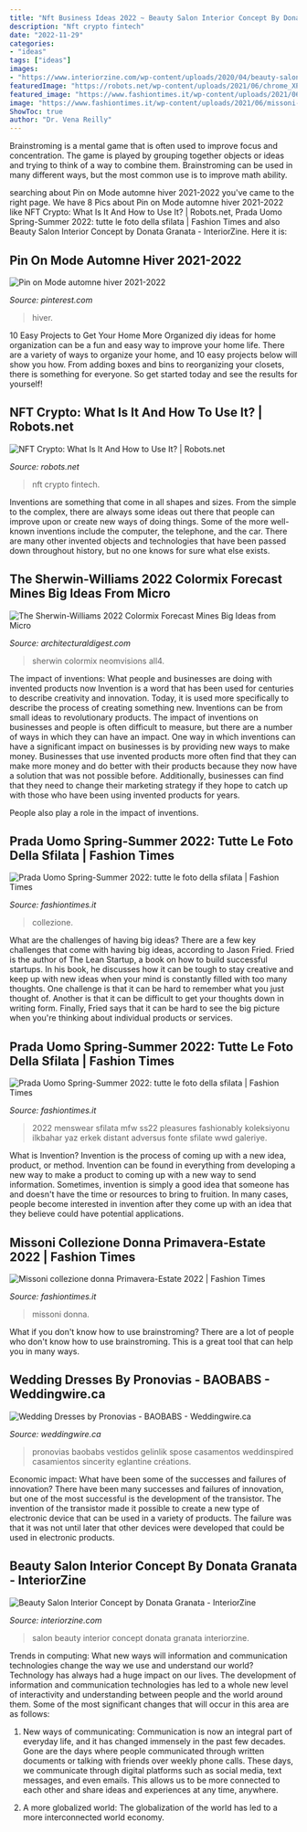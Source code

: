 ```yaml
---
title: "Nft Business Ideas 2022 ~ Beauty Salon Interior Concept By Donata Granata"
description: "Nft crypto fintech"
date: "2022-11-29"
categories:
- "ideas"
tags: ["ideas"]
images:
- "https://www.interiorzine.com/wp-content/uploads/2020/04/beauty-salon-interior-concept-3.jpg"
featuredImage: "https://robots.net/wp-content/uploads/2021/06/chrome_XPrZsJCdhb.jpg"
featured_image: "https://www.fashiontimes.it/wp-content/uploads/2021/06/collezione-prada-uomo-spring-summer-2022-8.jpg"
image: "https://www.fashiontimes.it/wp-content/uploads/2021/06/missoni-donna-nuova-collezione-primavera-estate-21-806x1024.jpg"
ShowToc: true
author: "Dr. Vena Reilly"
---
```



Brainstroming is a mental game that is often used to improve focus and concentration. The game is played by grouping together objects or ideas and trying to think of a way to combine them. Brainstroming can be used in many different ways, but the most common use is to improve math ability.

	

		
searching about Pin on Mode automne hiver 2021-2022 you've came to the right page. We have 8 Pics about Pin on Mode automne hiver 2021-2022 like NFT Crypto: What Is It And How to Use It? | Robots.net, Prada Uomo Spring-Summer 2022: tutte le foto della sfilata | Fashion Times and also Beauty Salon Interior Concept by Donata Granata - InteriorZine. Here it is:
		
    
## Pin On Mode Automne Hiver 2021-2022

<img loading=lazy src="https://i.pinimg.com/736x/a0/bc/13/a0bc13c0b6410b7ad5fc88a9b98a2472.jpg" onerror="this.onerror=null;this.src='https://tse4.mm.bing.net/th?id=OIP.gpCIxxjJhrXzpTU5I6CnPwHaLH&amp;pid=15.1';" alt="Pin on Mode automne hiver 2021-2022">

_Source: pinterest.com_

>hiver. 

	

10 Easy Projects to Get Your Home More Organized
diy ideas for home organization can be a fun and easy way to improve your home life. There are a variety of ways to organize your home, and 10 easy projects below will show you how. From adding boxes and bins to reorganizing your closets, there is something for everyone. So get started today and see the results for yourself!

    
## NFT Crypto: What Is It And How To Use It? | Robots.net

<img loading=lazy src="https://robots.net/wp-content/uploads/2021/06/chrome_XPrZsJCdhb.jpg" onerror="this.onerror=null;this.src='https://tse1.mm.bing.net/th?id=OIP.DuSmCdqoH54x-qa_mriFBgHaDf&amp;pid=15.1';" alt="NFT Crypto: What Is It And How to Use It? | Robots.net">

_Source: robots.net_

>nft crypto fintech. 

	

Inventions are something that come in all shapes and sizes. From the simple to the complex, there are always some ideas out there that people can improve upon or create new ways of doing things. Some of the more well-known inventions include the computer, the telephone, and the car. There are many other invented objects and technologies that have been passed down throughout history, but no one knows for sure what else exists.

    
## The Sherwin-Williams 2022 Colormix Forecast Mines Big Ideas From Micro

<img loading=lazy src="https://media.architecturaldigest.com/photos/6115592b6fef9e533f90fbe9/16:9/w_1280,c_limit/All4.jpg" onerror="this.onerror=null;this.src='https://tse2.mm.bing.net/th?id=OIP.s_3qk-ApcR2nabugGq3vGAHaEK&amp;pid=15.1';" alt="The Sherwin-Williams 2022 Colormix Forecast Mines Big Ideas from Micro">

_Source: architecturaldigest.com_

>sherwin colormix neomvisions all4. 

	

The impact of inventions: What people and businesses are doing with invented products now
Invention is a word that has been used for centuries to describe creativity and innovation. Today, it is used more specifically to describe the process of creating something new. Inventions can be from small ideas to revolutionary products. The impact of inventions on businesses and people is often difficult to measure, but there are a number of ways in which they can have an impact. 
One way in which inventions can have a significant impact on businesses is by providing new ways to make money. Businesses that use invented products more often find that they can make more money and do better with their products because they now have a solution that was not possible before. Additionally, businesses can find that they need to change their marketing strategy if they hope to catch up with those who have been using invented products for years. 

People also play a role in the impact of inventions.

    
## Prada Uomo Spring-Summer 2022: Tutte Le Foto Della Sfilata | Fashion Times

<img loading=lazy src="https://www.fashiontimes.it/wp-content/uploads/2021/06/collezione-prada-uomo-spring-summer-2022-8.jpg" onerror="this.onerror=null;this.src='https://tse3.mm.bing.net/th?id=OIP.vSlFyNP1kKwWQ9SolBcmSgHaNK&amp;pid=15.1';" alt="Prada Uomo Spring-Summer 2022: tutte le foto della sfilata | Fashion Times">

_Source: fashiontimes.it_

>collezione. 

	

What are the challenges of having big ideas?
There are a few key challenges that come with having big ideas, according to Jason Fried. Fried is the author of The Lean Startup, a book on how to build successful startups. In his book, he discusses how it can be tough to stay creative and keep up with new ideas when your mind is constantly filled with too many thoughts. 
One challenge is that it can be hard to remember what you just thought of. Another is that it can be difficult to get your thoughts down in writing form. Finally, Fried says that it can be hard to see the big picture when you're thinking about individual products or services.

    
## Prada Uomo Spring-Summer 2022: Tutte Le Foto Della Sfilata | Fashion Times

<img loading=lazy src="https://www.fashiontimes.it/wp-content/uploads/2021/06/collezione-prada-uomo-spring-summer-2022-2.jpg" onerror="this.onerror=null;this.src='https://tse1.mm.bing.net/th?id=OIP._Lp5S0QKIZiYXpPVOw83ugHaNK&amp;pid=15.1';" alt="Prada Uomo Spring-Summer 2022: tutte le foto della sfilata | Fashion Times">

_Source: fashiontimes.it_

>2022 menswear sfilata mfw ss22 pleasures fashionably koleksiyonu ilkbahar yaz erkek distant adversus fonte sfilate wwd galeriye. 

	

What is Invention?
Invention is the process of coming up with a new idea, product, or method. Invention can be found in everything from developing a new way to make a product to coming up with a new way to send information. Sometimes, invention is simply a good idea that someone has and doesn't have the time or resources to bring to fruition. In many cases, people become interested in invention after they come up with an idea that they believe could have potential applications.

    
## Missoni Collezione Donna Primavera-Estate 2022 | Fashion Times

<img loading=lazy src="https://www.fashiontimes.it/wp-content/uploads/2021/06/missoni-donna-nuova-collezione-primavera-estate-21-806x1024.jpg" onerror="this.onerror=null;this.src='https://tse1.mm.bing.net/th?id=OIP.Gl3Ao0WDDSK2FeEs_Sw2AwHaJa&amp;pid=15.1';" alt="Missoni collezione donna Primavera-Estate 2022 | Fashion Times">

_Source: fashiontimes.it_

>missoni donna. 

	

What if you don't know how to use brainstroming?
There are a lot of people who don't know how to use brainstroming. This is a great tool that can help you in many ways.

    
## Wedding Dresses By Pronovias - BAOBABS - Weddingwire.ca

<img loading=lazy src="https://cdn0.weddingwire.ca/cat/wedding-dress/pronovias/baobabs--mfvo136465.jpg" onerror="this.onerror=null;this.src='https://tse3.mm.bing.net/th?id=OIP.f86a68dJp6yI7byQdpr4iQHaIp&amp;pid=15.1';" alt="Wedding Dresses by Pronovias - BAOBABS - Weddingwire.ca">

_Source: weddingwire.ca_

>pronovias baobabs vestidos gelinlik spose casamentos weddinspired casamientos sincerity eglantine créations. 

	

Economic impact: What have been some of the successes and failures of innovation?
There have been many successes and failures of innovation, but one of the most successful is the development of the transistor. The invention of the transistor made it possible to create a new type of electronic device that can be used in a variety of products. The failure was that it was not until later that other devices were developed that could be used in electronic products.

    
## Beauty Salon Interior Concept By Donata Granata - InteriorZine

<img loading=lazy src="https://www.interiorzine.com/wp-content/uploads/2020/04/beauty-salon-interior-concept-3.jpg" onerror="this.onerror=null;this.src='https://tse1.mm.bing.net/th?id=OIP.sOJnoUKx85pvKuM3gMHmcwHaFD&amp;pid=15.1';" alt="Beauty Salon Interior Concept by Donata Granata - InteriorZine">

_Source: interiorzine.com_

>salon beauty interior concept donata granata interiorzine. 

	

Trends in computing: What new ways will information and communication technologies change the way we use and understand our world?
Technology has always had a huge impact on our lives. The development of information and communication technologies has led to a whole new level of interactivity and understanding between people and the world around them. Some of the most significant changes that will occur in this area are as follows:
1) New ways of communicating: Communication is now an integral part of everyday life, and it has changed immensely in the past few decades. Gone are the days where people communicated through written documents or talking with friends over weekly phone calls. These days, we communicate through digital platforms such as social media, text messages, and even emails. This allows us to be more connected to each other and share ideas and experiences at any time, anywhere.

2) A more globalized world: The globalization of the world has led to a more interconnected world economy.

